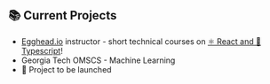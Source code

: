 ## 📚 Current Projects

- [Egghead.io](https://egghead.io/) instructor - short technical courses on [⚛️ React and 📜 Typescript](https://egghead.io/courses/design-systems-with-react-and-typescript-in-storybook)!
- Georgia Tech OMSCS - Machine Learning
- 🌟 Project to be launched
